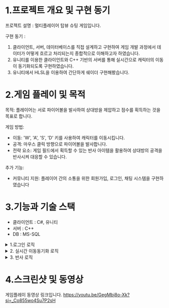 # 1.프로젝트 개요 및 구현 동기
프로젝트 설명 : 멀티플레이어 탑뷰 슈팅 게임입니다.

구현 동기 :
1. 클라이언트, 서버, 데이터베이스를 직접 설계하고 구현하여 게임 개발 과정에서 데이터가 어떻게 흐르고 처리되는지 종합적으로 이해하고자 하였습니다.
2. 유니티를 이용한 클라이언트와 C++ 기반의 서버를 통해 실시간으로 캐릭터의 이동이 동기화되도록 구현하였습니다.
3. 유니티에서 HLSL을 이용하여 간단하게 쉐이더 구현해봤습니다.

# 2.게임 플레이 및 목적
목적: 플레이어는 서로 파이어볼을 발사하여 상대방을 제압하고 점수를 획득하는 것을 목표로 합니다.

게임 방법:
+  이동: 'W', 'A', 'S', 'D' 키를 사용하여 캐릭터를 이동시킵니다.
+  공격: 마우스 클릭 방향으로 파이어볼을 발사합니다.
+  전략 요소: 게임 필드에서 획득할 수 있는 반사 아이템을 활용하여 상대방의 공격을 반사시켜 대응할 수 있습니다.

추가 기능:
+  커뮤니티 지원: 플레이어 간의 소통을 위한 회원가입, 로그인, 채팅 시스템을 구현하였습니다

# 3.기능과 기술 스택
+ 클라이언트 : C#, 유니티
+ 서버 : C++
+ DB : MS-SQL
<details>
<summary>1.로그인 로직</summary>
	
전체적인 로직 흐름입니다.__
1.인증 요청: 클라이언트는 로그인을 시도하며, 사용자 ID(닉네임), 비밀번호 및 패킷 타입을 서버로 전송합니다.__
2.데이터 검색: 서버는 데이터베이스의 Players 테이블에서 해당 사용자 ID로 사용자 데이터를 조회합니다.__
3.비밀번호 검증: 서버는 데이터베이스에서 검색된 비밀번호와 클라이언트가 전송한 비밀번호를 비교합니다.__
4.응답 전송: 검증 결과에 따라 서버는 클라이언트에 로그인 성공 또는 실패 여부를 알리는 응답을 전송합니다.__

```csharp
// 클라이언트 로비 관리코드
public class LobbyController : MonoDestroySingleton<LobbyController>
{
   private LobbyUIWorker m_LobbyUI = null;
   ...
   public void SendLogIn(string _strID, string _strPassword)
   {
        if (string.IsNullOrEmpty(_strID) ||
            string.IsNullOrEmpty(_strPassword))
        {
            Debug.Log("비밀번호나 아이디가 입력이안되있음");
            return;
        }
        LogInPacket packet = new LogInPacket();
        packet.m_UserID = _strID;
        packet.m_Password = _strPassword;

	// 서버에 userID(닉네임), 패스워드, 패킷타입을 전달합니다.
        Packet.SendPacket<LogInPacket>(packet, ePacketType.CToS_Login);
    }
}
``````

```cpp
// 서버 패킷 핸들러 코드
PacketHandler.cpp

void PacketHandler::Login(s_ServerSession _session, BasePacket* _packetData)
{
	// 클라이언트에서 넘겨준 패킷을 닉네임과 패스워드를 담은 구조체로 형변환하여 데이터를 가져옵니다.
	LoginRequestPacket* packetData = (LoginRequestPacket*)_packetData;

	DBObject* dbObject = DataBaseManager().GetInstance()->PopDBObject();

	WCHAR UserID[USER_ID_LENGTH];
	SQLLEN outUserID = 0;
	dbObject->BindCol(1, SQL_C_WCHAR, USER_ID_LENGTH, &UserID, &outUserID);

	WCHAR Password[PASSWORD_LENGTH] = L"\n";
	SQLLEN outPassword = 0;
	dbObject->BindCol(2, SQL_C_WCHAR, PASSWORD_LENGTH, &Password, &outPassword);

	int iScore;
	SQLLEN outScoreLen = 0;
	dbObject->BindCol(3, SQL_C_LONG, SQL_INTEGER, &iScore, &outScoreLen);

	int iUserIndex;
	SQLLEN outUserIndexLen = 0;
	dbObject->BindCol(4, SQL_C_LONG, SQL_INTEGER, &iUserIndex, &outUserIndexLen);

	SQLLEN temp1 = 0;
	dbObject->BindParam(packetData->m_UserID, &temp1);

	// DB의 Players테이블에서 UserID로 찾아 데이터를 가져옵니다.
	auto query = L"SELECT * FROM [GameServer].[dbo].[Players] WHERE UserID = (?)";

	if (!dbObject->Query(query))
	{
		//cout << "Query Fail" << endl;
	}

	ePacketResult packetResult = ePacketResult::Fail;

	// 비밀번호 체크를 합니다.
	if (dbObject->IsValidData())
	{
		int result = wcsncmp(Password,  packetData->m_Password, PASSWORD_LENGTH);
		if (0 == result)
		{
			// 비밀번호가 같다.
			_session->SetUserData(UserID, iScore, iUserIndex);
			packetResult = ePacketResult::Success;
		}
	}

	DataBaseManager().GetInstance()->PushDBObject(dbObject);

	// 성공적으로 로그인을 하면 ePacketResult::Success을 클라이언트에 넘겨주고
	// 클라이언트는 패킷 성공여부에 따라 동작을 합니다.
	SendBuffer* pSendBuffer = LoginResultPacketCreate(_session, packetResult);
	_session->RegisterSend(pSendBuffer);
}
``````
</details>

<details>
<summary>2. 실시간 이동동기화 로직</summary>

</details>

<details>
<summary>3. 반사 로직</summary>

</details>


# 4.스크린샷 및 동영상
게임플레이 동영상 링크입니다.
https://youtu.be/GegMbj8o-Xk?si=_Co855wo4Su7P2sH
